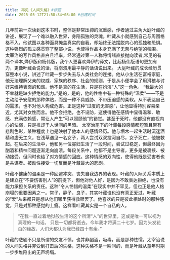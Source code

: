 ```yaml
---
title: 再见《人间失格》#标题
date: 2025-05-12T21:58:34+08:00 #创建时间
---
```


几年前第一次读到这本书时，整体是非常压抑的沉重感，作者通过主角大庭叶藏的讲述，展现了一个难以融入世界，身陷孤独的灵魂。叶藏从小就感到自己与周围格格不入，他试图以各种面具掩盖真实的自我，却始终无法摆脱内心的孤独和恐惧。这种强烈的孤立感贯穿了整部小说，也使得作品本身充满了无奈与绝望的氛围。
太宰治的写作风格直白且坦率，经常通过第一人称将情绪直接抛向读者,常见的有两个译本,烨伊版和杨伟版，我个人更喜欢烨伊的译文，比起杨伟版语句更加有力，更像叶藏会说的话，将崩溃用最平静的话语说出来。
大庭叶藏的成长经历贯穿整本小说，讲述了叶藏一步步失去与人类社会的连接。他从小生活在富裕家庭，他无法理解父亲的权威、家族的秩序、社会的规则，于是从小便学会了用滑稽与讨好来维持表面的和谐。他不是真的在生活，只是在扮演“人”这一角色。
“我最大的不幸就是缺少拒绝的能力。”是的，是的，他的性格中有一种特殊的“温柔”——不是主动给予安慰的那种体贴，而是一种不具威胁、不带压迫感的柔软。从不表达自己的需求，也不对他人构成危害。正是这种“过度的无害感”，让他显得特别容易亲近，尤其对女性而言。他不会拒绝，也不设防，这使得他在感情中显得温和、敏感、充满依赖感，常让人产生“可以照顾他”的错觉。甚至于死时，他都没有直视内心的怯弱，只是推却于人世间的黑暗。
太宰治笔下的叶藏每段感情都短暂且带有悲剧色彩，某种程度上也是映射了他本人的感情经历。他与堀木一起生活时沉迷酒精和虚无主义，在浅草遇见一名女子，两人尝试双双投河自尽，女子死亡，他被救起。在后来的生活中，他和另一位寡妇生活了一段时间，尝试过稳定，但最终因为酗酒和精神问题逐渐走向崩溃。每段关系中，他都不是主导者，更多是被裹挟、被动接受，但同时也给了对方情感的回应。这种情感的双向性，使得他既是受害者也是共谋者。被动性接受一切反而是叶藏最大的悲剧。

叶藏不健康的温柔是一种回避冲突、丧失自我边界的表现。叶藏的人际关系本质上是建立在“不要伤害别人”的前提下，但他对他人好，是因为不敢表达拒绝，也没有能力承担关系的责任。这种“令人怜惜的温柔”在现实中并不罕见，但也正是他人格崩塌的重要因素之一。常子，静子，良子，其实叶藏谁也没有真正爱过，叶藏的“爱”从来都只是想从他们哪里获得救赎罢了。他喜欢的只是彼此相处时的那种感觉，只是对那种感觉的上瘾。这样看叶藏其实是一个自私的人。
> “在我一直过着地狱般生活的这个所渭“人”的世界里，这或是唯一可以视为真理的一句话。 只是一切都将逝去。今年我才将满二十七岁。因为头发花白的缘故，人们大都认为我已经四十有余。”

叶藏的悲剧不只是所谓的交友不慎，也并非酗酒，吸毒，而是那种怯懦。太宰治说的人间失格并非受到打击后的失格，这种失格不是一瞬间的，而是叶藏从童年时期一步步堆陷出的无声坍塌。

